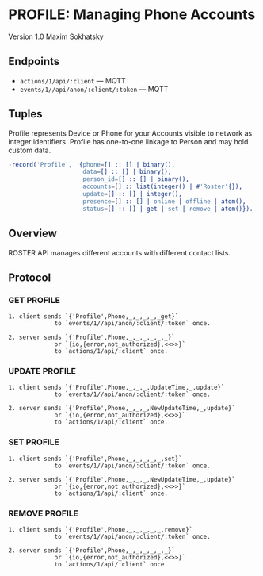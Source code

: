 PROFILE: Managing Phone Accounts
================================

Version 1.0 Maxim Sokhatsky

Endpoints
---------

* `actions/1/api/:client` — MQTT
* `events/1//api/anon/:client/:token` — MQTT

Tuples
------

Profile represents Device or Phone for your Accounts visible to network as integer identifiers.
Profile has one-to-one linkage to Person and may hold custom data.

```erlang
-record('Profile',  {phone=[] :: [] | binary(),
                     data=[] :: [] | binary(),
                     person_id=[] :: [] | binary(),
                     accounts=[] :: list(integer() | #'Roster'{}),
                     update=[] :: [] | integer(),
                     presence=[] :: [] | online | offline | atom(),
                     status=[] :: [] | get | set | remove | atom()}).
```

Overview
--------

ROSTER API manages different accounts with different contact lists.

Protocol
--------

### GET PROFILE

```
1. client sends `{'Profile',Phone,_,_,_,_,_get}`
             to `events/1//api/anon/:client/:token` once.
```

```
2. server sends `{'Profile',Phone,_,_,_,_,_,_}`
             or `{io,{error,not_authorized},<<>>}`
             to `actions/1/api/:client` once.
```

### UPDATE PROFILE

```
1. client sends `{'Profile',Phone,_,_,_,UpdateTime,_,update}`
             to `events/1//api/anon/:client/:token` once.
```

```
2. server sends `{'Profile',Phone,_,_,_,NewUpdateTime,_,update}`
             or `{io,{error,not_authorized},<<>>}`
             to `actions/1/api/:client` once.
```

### SET PROFILE

```
1. client sends `{'Profile',Phone,_,_,_,_,_,set}`
             to `events/1//api/anon/:client/:token` once.
```

```
2. server sends `{'Profile',Phone,_,_,_,NewUpdateTime,_,update}`
             or `{io,{error,not_authorized},<<>>}`
             to `actions/1/api/:client` once.
```

### REMOVE PROFILE

```
1. client sends `{'Profile',Phone,_,_,_,_,_,remove}`
             to `events/1//api/anon/:client/:token` once.
```

```
2. server sends `{'Profile',Phone,_,_,_,_,_,_}`
             or `{io,{error,not_authorized},<<>>}`
             to `actions/1/api/:client` once.
```
